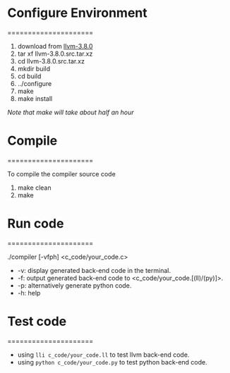 # Configure Environment
=====================

1. download from [llvm-3.8.0](http://llvm.org/releases/3.8.0/llvm-3.8.0.src.tar.xz)
2. tar xf llvm-3.8.0.src.tar.xz
3. cd llvm-3.8.0.src.tar.xz
4. mkdir build
5. cd build
6. ../configure
7. make
8. make install

*Note that make will take about half an hour*

# Compile
=====================

To compile the compiler source code  

1. make clean
2. make


# Run code
=====================

./compiler [-vfph] <c_code/your_code.c>

- -v: display generated back-end code in the terminal.
- -f: output generated back-end code to <c_code/your_code.[(ll)/(py)]>.
- -p: alternatively generate python code.
- -h: help

# Test code
=====================

- using ```lli c_code/your_code.ll``` to test llvm back-end code.
- using ```python c_code/your_code.py``` to test python back-end code.